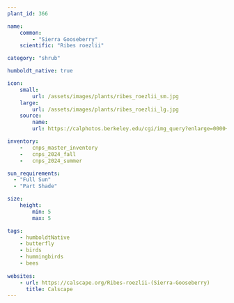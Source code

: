 ```yaml
---
plant_id: 366 

name: 
    common: 
        - "Sierra Gooseberry"  
    scientific: "Ribes roezlii"  

category: "shrub"

humboldt_native: true

icon: 
    small: 
        url: /assets/images/plants/ribes_roezlii_sm.jpg 
    large: 
        url: /assets/images/plants/ribes_roezlii_lg.jpg 
    source: 
        name: 
        url: https://calphotos.berkeley.edu/cgi/img_query?enlarge=0000+0000+0906+0959

inventory: 
    -   cnps_master_inventory
    -   cnps_2024_fall
    -   cnps_2024_summer

sun_requirements:
  - "Full Sun"
  - "Part Shade"

size:
    height: 
        min: 5
        max: 5

tags: 
    - humboldtNative
    - butterfly
    - birds
    - hummingbirds
    - bees
 
websites: 
    - url: https://calscape.org/Ribes-roezlii-(Sierra-Gooseberry) 
      title: Calscape
---
```

